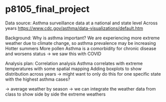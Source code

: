 # p8105_final_project


Data source:
Asthma surveillance data at a national and state level
Across years 
https://www.cdc.gov/asthma/data-visualizations/default.htm

Background: 
Why is asthma important? We are experiencing more extreme weather due to climate change, so asthma prevalence may be increasing 
Hotter summers
More pollen 
Asthma is a comorbidity for chronic disease and worsens status → we saw this with COVID 

Analysis plan:
Correlation analysis 
Asthma correlates with extreme temperatures
with some spatial mapping 
Adding boxplots to show distribution across years → might want to only do this for one specific state with the highest asthma cases?

→ average weather by season 
→ we can integrate the weather data from class to show side by side the extreme weathers

